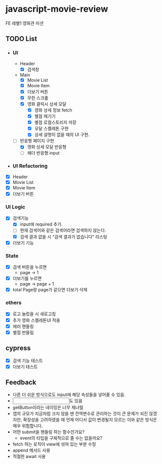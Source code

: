 # javascript-movie-review

FE 레벨1 영화관 미션

## TODO List

- ### UI

  - Header
    - [x] 검색창
  - Main
    - [x] Movie List
    - [x] Movie Item
    - [x] 더보기 버튼
    - [x] 무한 스크롤
    - [x] 영화 클릭시 상세 모달
      - [x] 영화 상세 정보 fetch
      - [x] 별점 매기기
      - [x] 별점 로컬스토리지 저장
      - [x] 모달 스켈레톤 구현
      - [x] 상세 설명이 없을 때의 UI 구현.
  - [ ] 반응형 페이지 구현
    - [x] 영화 상세 모달 반응형
    - [ ] 헤더 반응형 input

- ### UI Refactoring
- [x] Header
- [x] Movie List
- [x] Movie Item
- [x] 더보기 버튼

### UI Logic

- [x] 검색기능
  - [x] input에 required 추가.
  - [ ] 현재 검색어와 같은 검색어라면 검색하지 않는다.
  - [x] 검색 결과 없을 시 "검색 결과가 없습니다" 리스팅
- [x] 더보기 기능

### State

- [x] 검색 버튼을 누르면
  - page -> 1
- [x] 더보기를 누르면
  - page -> page + 1
- [x] total Page랑 page가 같으면 더보기 삭제

### others

- [x] 로고 눌렀을 시 새로고침
- [x] 추가 영화 스켈레톤UI 적용
- [x] 에러 핸들링
- [x] 별점 반올림

## cypress

- [x] 검색 기능 테스트
- [x] 더보기 테스트

## Feedback

- 다른 더 쉬운 방식으로도 input에 해당 속성들을 넣어줄 수 있음.
- <input type="search">도 있음
- getButton이라는 네이밍은 너무 제너럴
- 앱의 규모가 지금처럼 크지 않을 땐 전역변수로 관리하는 것이 큰 문제가 되진 않겠지만, 확장성을 고려하였을 때 언제 어디서 값이 변경될지 모르는 이와 같은 방식은 매우 위험합니다.
- 어떤 submit을 핸들링 하는 함수인가요?
  - event의 타입을 구체적으로 줄 수는 없을까요?
- fetch 하는 로직이 view에 섞여 있는 부분 수정
- append 메서드 사용
- 적절한 await 사용
